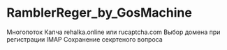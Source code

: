 # RamblerReger_by_GosMachine
Многопоток
Капча rehalka.online или rucaptcha.com
Выбор домена при регистрации
IMAP
Сохранение секртеного вопроса
